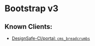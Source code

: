 # Bootstrap v3

## Known Clients:

- [DesignSafe-CI/portal: `cms_breadcrumbs`](https://github.com/DesignSafe-CI/portal/blob/v7.2.0/designsafe/templates/cms_breadcrumbs.html)
